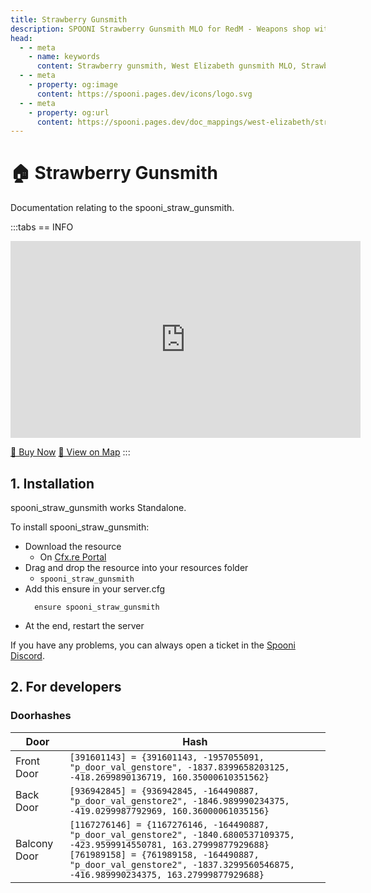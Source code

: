 ```yaml
---
title: Strawberry Gunsmith
description: SPOONI Strawberry Gunsmith MLO for RedM - Weapons shop with workshop. Firearms business for Strawberry roleplay in Red Dead Redemption 2 West Elizabeth.
head:
  - - meta
    - name: keywords
      content: Strawberry gunsmith, West Elizabeth gunsmith MLO, Strawberry weapons, gun shop, firearms store, RedM Strawberry, RDR2 West Elizabeth
  - - meta
    - property: og:image
      content: https://spooni.pages.dev/icons/logo.svg
  - - meta
    - property: og:url
      content: https://spooni.pages.dev/doc_mappings/west-elizabeth/strawberry/spooni_straw_gunsmith
---
```


# 🏠 Strawberry Gunsmith
Documentation relating to the spooni_straw_gunsmith.

:::tabs
== INFO
<iframe width="560" height="315" src="https://dunb17ur4ymx4.cloudfront.net/packages/images/7f2ac106c812e31f2ebcad3aa92b939c8d0144ab.png" frameborder="0" allow="accelerometer; autoplay; clipboard-write; encrypted-media; gyroscope; picture-in-picture; web-share" referrerpolicy="strict-origin-when-cross-origin" allowfullscreen></iframe>

<a href="https://spooni-mapping.tebex.io/package/5703317" class="button-buy">🛒 Buy Now</a>
<a href="https://spooni.de/rdr2/?m=house167" class="button-map">📍 View on Map</a>
:::

## 1. Installation
spooni_straw_gunsmith works Standalone.  

To install spooni_straw_gunsmith:
- Download the resource
  - On [Cfx.re Portal](https://portal.cfx.re/)
- Drag and drop the resource into your resources folder
  - `spooni_straw_gunsmith`
- Add this ensure in your server.cfg
  ```
    ensure spooni_straw_gunsmith
  ```
- At the end, restart the server

If you have any problems, you can always open a ticket in the [Spooni Discord](https://discord.gg/spooni).

## 2. For developers
### Doorhashes
| Door                      | Hash
|---------------------------|----------------------------------------------------------------------------------|
| Front Door                | `[391601143] = {391601143, -1957055091, "p_door_val_genstore", -1837.8399658203125, -418.2699890136719, 160.35000610351562}`
| Back Door                 | `[936942845] = {936942845, -164490887, "p_door_val_genstore2", -1846.989990234375, -419.0299987792969, 160.36000061035156}`
| Balcony Door              | `[1167276146] = {1167276146, -164490887, "p_door_val_genstore2", -1840.6800537109375, -423.9599914550781, 163.27999877929688}` <br> `[761989158] = {761989158, -164490887, "p_door_val_genstore2", -1837.3299560546875, -416.989990234375, 163.27999877929688}`
